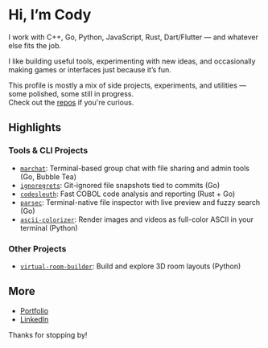 # Hi, I’m Cody

I work with C++, Go, Python, JavaScript, Rust, Dart/Flutter — and whatever else fits the job.

I like building useful tools, experimenting with new ideas, and occasionally making games or interfaces just because it’s fun.

This profile is mostly a mix of side projects, experiments, and utilities — some polished, some still in progress.  
Check out the [repos](https://github.com/Cod-e-Codes?tab=repositories) if you're curious.

## Highlights

### Tools & CLI Projects
- [`marchat`](https://github.com/Cod-e-Codes/marchat): Terminal-based group chat with file sharing and admin tools (Go, Bubble Tea)
- [`ignoregrets`](https://github.com/Cod-e-Codes/ignoregrets): Git-ignored file snapshots tied to commits (Go)
- [`codesleuth`](https://github.com/Cod-e-Codes/codesleuth): Fast COBOL code analysis and reporting (Rust + Go)
- [`parsec`](https://github.com/Cod-e-Codes/parsec): Terminal-native file inspector with live preview and fuzzy search (Go)
- [`ascii-colorizer`](https://github.com/Cod-e-Codes/ascii-colorizer): Render images and videos as full-color ASCII in your terminal (Python)

### Other Projects
- [`virtual-room-builder`](https://github.com/Cod-e-Codes/virtual-room-builder): Build and explore 3D room layouts (Python)

## More

- [Portfolio](https://www.cod-e-codes.com)  
- [LinkedIn](https://www.linkedin.com/in/cod-e-codes)

Thanks for stopping by!
